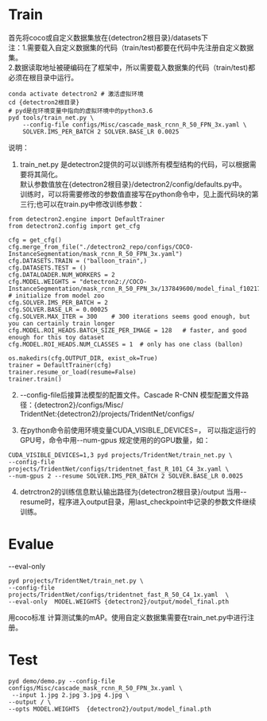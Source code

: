 # Train  
首先将coco或自定义数据集放在{detectron2根目录}/datasets下  
注：1.需要载入自定义数据集的代码（train/test)都要在代码中先注册自定义数据集。  
    2.数据读取地址被硬编码在了框架中，所以需要载入数据集的代码（train/test)都必须在根目录中运行。
```
conda activate detectron2 # 激活虚拟环境
cd {detectron2根目录}
# pyd是在环境变量中指向的虚拟环境中的python3.6
pyd tools/train_net.py \
	--config-file configs/Misc/cascade_mask_rcnn_R_50_FPN_3x.yaml \
	SOLVER.IMS_PER_BATCH 2 SOLVER.BASE_LR 0.0025
```
说明：  
1. train_net.py 是detectron2提供的可以训练所有模型结构的代码，可以根据需要将其简化。  
默认参数值放在{detectron2根目录}/detectron2/config/defaults.py中。  
训练时，可以将需要修改的参数值直接写在python命令中，见上面代码块的第三行;也可以在train.py中修改训练参数：
```
from detectron2.engine import DefaultTrainer
from detectron2.config import get_cfg

cfg = get_cfg()
cfg.merge_from_file("./detectron2_repo/configs/COCO-InstanceSegmentation/mask_rcnn_R_50_FPN_3x.yaml")
cfg.DATASETS.TRAIN = ("balloon_train",)
cfg.DATASETS.TEST = ()
cfg.DATALOADER.NUM_WORKERS = 2
cfg.MODEL.WEIGHTS = "detectron2://COCO-InstanceSegmentation/mask_rcnn_R_50_FPN_3x/137849600/model_final_f10217.pkl"  # initialize from model zoo
cfg.SOLVER.IMS_PER_BATCH = 2
cfg.SOLVER.BASE_LR = 0.00025
cfg.SOLVER.MAX_ITER = 300    # 300 iterations seems good enough, but you can certainly train longer
cfg.MODEL.ROI_HEADS.BATCH_SIZE_PER_IMAGE = 128   # faster, and good enough for this toy dataset
cfg.MODEL.ROI_HEADS.NUM_CLASSES = 1  # only has one class (ballon)

os.makedirs(cfg.OUTPUT_DIR, exist_ok=True)
trainer = DefaultTrainer(cfg)
trainer.resume_or_load(resume=False)
trainer.train()
```
2. --config-file后接算法模型的配置文件。Cascade R-CNN 模型配置文件路径：{detectron2}/configs/Misc/  
 TridentNet:{detectron2}/projects/TridentNet/configs/  

3. 在python命令前使用环境变量CUDA_VISIBLE_DEVICES=， 可以指定运行的GPU号，命令中用--num-gpus 规定使用的的GPU数量，如：  
```
CUDA_VISIBLE_DEVICES=1,3 pyd projects/TridentNet/train_net.py \
--config-file projects/TridentNet/configs/tridentnet_fast_R_101_C4_3x.yaml \
--num-gpus 2 --resume SOLVER.IMS_PER_BATCH 2 SOLVER.BASE_LR 0.0025
```  
4. detrctron2的训练信息默认输出路径为{detectron2根目录}/output 当用--resume时，程序进入output目录，用last_checkpoint中记录的参数文件继续训练。  
# Evalue  
--eval-only 
```
pyd projects/TridentNet/train_net.py \
--config-file projects/TridentNet/configs/tridentnet_fast_R_50_C4_1x.yaml  \
--eval-only  MODEL.WEIGHTS {detectron2}/output/model_final.pth
```  
用coco标准 计算测试集的mAP。使用自定义数据集需要在train_net.py中进行注册。  

# Test  
```
pyd demo/demo.py --config-file configs/Misc/cascade_mask_rcnn_R_50_FPN_3x.yaml \
 --input 1.jpg 2.jpg 3.jpg 4.jpg \
--output / \
--opts MODEL.WEIGHTS  {detectron2}/output/model_final.pth 
```  
